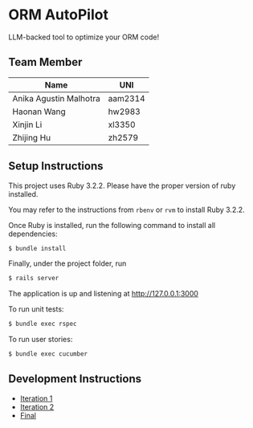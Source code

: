 # ORM AutoPilot

LLM-backed tool to optimize your ORM code!

## Team Member

|     Name                |     UNI     |
| ----------------------- | ----------- |
| Anika Agustin Malhotra  |  aam2314    |
| Haonan Wang             |  hw2983     |
| Xinjin Li               |  xl3350     |
| Zhijing Hu              |  zh2579     |


## Setup Instructions

This project uses Ruby 3.2.2. Please have the proper version of ruby installed.

You may refer to the instructions from `rbenv` or `rvm` to install Ruby 3.2.2.

Once Ruby is installed, run the following command to install all dependencies:

```bash
$ bundle install
```

Finally, under the project folder, run

```bash
$ rails server
```

The application is up and listening at http://127.0.0.1:3000

To run unit tests:

```bash
$ bundle exec rspec
```

To run user stories:

```bash
$ bundle exec cucumber
```

## Development Instructions

- [Iteration 1](./docs/iter1.md)
- [Iteration 2](./docs/iter2.md)
- [Final](./docs/final.md)
